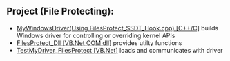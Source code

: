 ## Project (File Protecting):  
- [MyWindowsDriver(Using FilesProtect_SSDT_Hook.cpp) [C++/C]](https://github.com/chunkitmax/MyWindowsDriver) builds Windows driver for controlling or overriding kernel APIs
- [FilesProtect_Dll [VB.Net COM dll]](https://github.com/chunkitmax/FilesProtect_Dll) provides utilty functions
- [TestMyDriver_FilesProtect [VB.Net]](https://github.com/chunkitmax/TestMyDriver_FilesProtect) loads and communicates with driver

